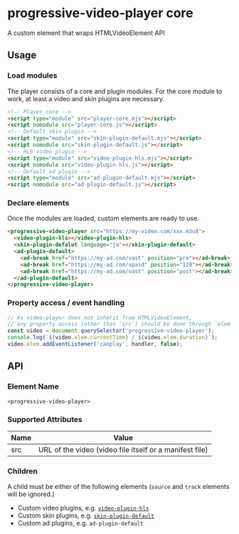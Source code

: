 # progressive-video-player core
A custom element that wraps HTMLVideoElement API

## Usage
### Load modules
The player consists of a core and plugin modules. For the core module to work, at least a video and skin plugins are necessary.
```html
<!-- Player core -->
<script type="module" src="player-core.mjs"></script>
<script nomodule src="player-core.js"></script>
<!-- Default skin plugin -->
<script type="module" src="skin-plugin-default.mjs"></script>
<script nomodule src="skin-plugin-default.js"></script>
<!-- HLS video plugin -->
<script type="module" src="video-plugin-hls.mjs"></script>
<script nomodule src="video-plugin-hls.js"></script>
<!-- Default ad plugin -->
<script type="module" src="ad-plugin-default.mjs"></script>
<script nomodule src="ad-plugin-default.js"></script>
```

### Declare elements
Once the modules are loaded, custom elements are ready to use.
```html
<progressive-video-player src="https://my-video.com/xxx.m3u8">
  <video-plugin-hls></video-plugin-hls>
  <skin-plugin-defalut language="ja"></skin-plugin-default>
  <ad-plugin-default>
    <ad-break href="https://my-ad.com/vast" position="pre"></ad-break>
    <ad-break href="https://my-ad.com/vpaid" position="120"></ad-break>
    <ad-break href="https://my-ad.com/vast" position="post"></ad-break>
  </ad-plugin-default>
</progressive-video-player>
```

### Property access / event handling
```js
// As video-player does not inherit from HTMLVideoElement,
// any property access (other than `src`) should be done through `elem` property
const video = document.querySelector('progressive-video-player');
console.log(`${video.elem.currentTime} / ${video.elem.duration}`);
video.elem.addEventListener('canplay', handler, false);
```

## API

### Element Name
`<progressive-video-player>`

### Supported Attributes
| Name       | Value                                                                                |
| ---------- | ------------------------------------------------------------------------------------ |
| src        | URL of the video (video file itself or a manifest file)                              |

### Children
A child must be either of the following elements (`source` and `track` elements will be ignored.)
* Custom video plugins, e.g. [`video-plugin-hls`](https://github.com/progressive-video-player/skin-plugin-default)
* Custom skin plugins, e.g. [`skin-plugin-default`](https://github.com/progressive-video-player/skin-plugin-default)
* Custom ad plugins, e.g. `ad-plugin-default`
```
